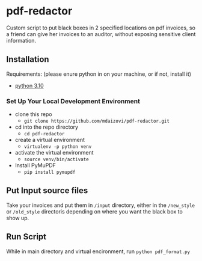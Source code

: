 # pdf-redactor
Custom script to put black boxes in 2 specified locations on pdf invoices, so a friend can 
give her invoices to an auditor, without exposing sensitive client information.

## Installation
Requirements:
(please enure python in on your machine, or if not, install it)
 - [python 3.10](https://www.python.org/psf/)

### Set Up Your Local Development Environment
- clone this repo
    - `git clone https://github.com/mdaizovi/pdf-redactor.git`
- cd into the repo directory
    - `cd pdf-redactor`
- create a virtual environment
    - `virtualenv -p python venv`
- activate the virtual environment
    - `source venv/bin/activate`
- Install PyMuPDF
    - `pip install pymupdf` 

## Put Input source files
Take your invoices and put them in 
`/input` directory, either in the `/new_style` or `/old_style` directoris depending on where you want the black box to show up.

## Run Script
While in main directory and virtual encironment, run
`python pdf_format.py`

